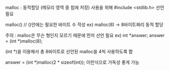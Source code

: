 malloc : 동적할당 (메모리 영역 중 힙에 저장)
사용을 위해 #include <stdlib.h> 선언 필요

malloc() // ()안에는 필요한 바이트 수 작성
ex) malloc(8) -> 8바이트짜리 동적 할당

주의 : malloc은 무슨 형인지 모르기 때문에 먼저 선언 필요
ex)
  int *answer;
  answer = (int *)malloc(8);

  (int *)을 이용해서 총 8바이트로 선언된 malloc을 4씩 사용하도록 함

  answer = (int *)malloc(2 * sizeof(int));
  이런식으로 가독성 좋게 가능
